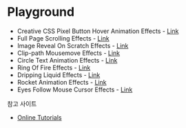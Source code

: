 # Playground

- Creative CSS Pixel Button Hover Animation Effects - [Link](https://9min.github.io/playground/pixel-button-hover-effects)
- Full Page Scrolling Effects - [Link](https://9min.github.io/playground/full-page-scrolling-effects)
- Image Reveal On Scratch Effects - [Link](https://9min.github.io/playground/image-reveal-on-scratch-effects)
- Clip-path Mousemove Effects - [Link](https://9min.github.io/playground/clip-path-mouse-move-effects)
- Circle Text Animation Effects - [Link](https://9min.github.io/playground/circle-text-animation-effects)
- Ring Of Fire Effects - [Link](https://9min.github.io/playground/ring-of-fire-effects)
- Dripping Liquid Effects - [Link](https://9min.github.io/playground/dripping-liquid-effects)
- Rocket Animation Effects - [Link](https://9min.github.io/playground/rocket-animation-effects)
- Eyes Follow Mouse Cursor Effects - [Link](https://9min.github.io/playground/eyes-follow-mouse-cursor-effects)

참고 사이트

- [Online Tutorials](https://www.youtube.com/channel/UCbwXnUipZsLfUckBPsC7Jog)
